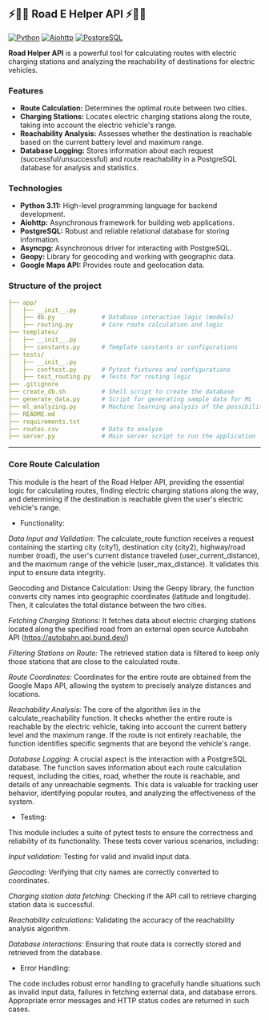 ##  ⚡🔌🚗 Road E Helper API ⚡🔌🚗

[![Python](https://img.shields.io/badge/Python-3.11-blue.svg)](https://www.python.org/)
[![Aiohttp](https://img.shields.io/badge/Aiohttp-3.9.5-green.svg)](https://docs.aiohttp.org/en/stable/)
[![PostgreSQL](https://img.shields.io/badge/PostgreSQL-14-orange.svg)](https://www.postgresql.org/)

**Road Helper API** is a powerful tool for calculating routes with electric charging stations and analyzing the reachability of destinations for electric vehicles.

### Features

- **Route Calculation:** Determines the optimal route between two cities.
- **Charging Stations:** Locates electric charging stations along the route, taking into account the electric vehicle's range.
- **Reachability Analysis:** Assesses whether the destination is reachable based on the current battery level and maximum range.
- **Database Logging:** Stores information about each request (successful/unsuccessful) and route reachability in a PostgreSQL database for analysis and statistics.

### Technologies

- **Python 3.11:** High-level programming language for backend development.
- **Aiohttp:** Asynchronous framework for building web applications.
- **PostgreSQL:** Robust and reliable relational database for storing information.
- **Asyncpg:** Asynchronous driver for interacting with PostgreSQL.
- **Geopy:** Library for geocoding and working with geographic data.
- **Google Maps API:** Provides route and geolocation data.

### Structure of the project
```yaml
├── app/                   
│   ├── __init__.py        
│   ├── db.py             # Database interaction logic (models)
│   ├── routing.py        # Core route calculation and logic 
├── templates/         
│   ├── __init__.py    
│   ├── constants.py      # Template constants or configurations
├── tests/                 
│   ├── __init__.py
│   ├── conftest.py       # Pytest fixtures and configurations
│   ├── test_routing.py   # Tests for routing logic
├── .gitignore            
├── create_db.sh          # Shell script to create the database
├── generate_data.py      # Script for generating sample data for ML
├── ml_analyzing.py       # Machine learning analysis of the possibility of route
├── README.md             
├── requirements.txt      
├── routes.csv            # Data to analyze
├── server.py             # Main server script to run the application
```
___
### Core Route Calculation
This module is the heart of the Road Helper API, providing the essential logic for calculating routes, finding electric charging stations along the way, and determining if the destination is reachable given the user's electric vehicle's range.

- Functionality:

*Data Input and Validation:* The calculate_route function receives a request containing the starting city (city1), destination city (city2), highway/road number (road), the user's current distance traveled (user_current_distance), and the maximum range of the vehicle (user_max_distance). It validates this input to ensure data integrity.

Geocoding and Distance Calculation: Using the Geopy library, the function converts city names into geographic coordinates (latitude and longitude). Then, it calculates the total distance between the two cities.

*Fetching Charging Stations:* It fetches data about electric charging stations located along the specified road from an external open source Autobahn API (https://autobahn.api.bund.dev/) 

*Filtering Stations on Route:* The retrieved station data is filtered to keep only those stations that are close to the calculated route.

*Route Coordinates:* Coordinates for the entire route are obtained from the Google Maps API, allowing the system to precisely analyze distances and locations.

*Reachability Analysis:* The core of the algorithm lies in the calculate_reachability function. It checks whether the entire route is reachable by the electric vehicle, taking into account the current battery level and the maximum range. If the route is not entirely reachable, the function identifies specific segments that are beyond the vehicle's range.

*Database Logging:*  A crucial aspect is the interaction with a PostgreSQL database. The function saves information about each route calculation request, including the cities, road, whether the route is reachable, and details of any unreachable segments. This data is valuable for tracking user behavior, identifying popular routes, and analyzing the effectiveness of the system.

- Testing:

This module includes a suite of pytest tests to ensure the correctness and reliability of its functionality. These tests cover various scenarios, including:

*Input validation:* Testing for valid and invalid input data.

*Geocoding:* Verifying that city names are correctly converted to coordinates.

*Charging station data fetching:* Checking if the API call to retrieve charging station data is successful.

*Reachability calculations:* Validating the accuracy of the reachability analysis algorithm.

*Database interactions:* Ensuring that route data is correctly stored and retrieved from the database.

- Error Handling:

The code includes robust error handling to gracefully handle situations such as invalid input data, failures in fetching external data, and database errors. Appropriate error messages and HTTP status codes are returned in such cases.


